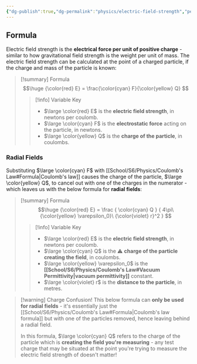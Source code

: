 ```yaml
---
{"dg-publish":true,"dg-permalink":"physics/electric-field-strength","permalink":"/physics/electric-field-strength/"}
---
```


## Formula

Electric field strength is the **electrical force per unit of positive charge** - similar to how gravitational field strength is the weight per unit of mass. The electric field strength can be calculated at the point of a charged particle, if the charge and mass of the particle is known:

> [!summary] Formula
> $$\huge
> {\color{red} E} = \frac{\color{cyan} F}{\color{yellow} Q}
> $$
> > [!info] Variable Key
> > - $\large \color{red} E$ is the **electric field strength**, in newtons per coulomb.
> > - $\large \color{cyan} F$ is the **electrostatic force** acting on the particle, in newtons.
> > - $\large \color{yellow} Q$ is the **charge of the particle**, in coulombs.

### Radial Fields

Substituting $\large \color{cyan} F$ with [[School/S6/Physics/Coulomb's Law#Formula\|Coulomb's law]] causes the charge of the particle, $\large \color{yellow} Q$, to cancel out with one of the charges in the numerator - which leaves us with the below formula for **radial fields**:

> [!summary] Formula
> $$\huge
> {\color{red} E} = \frac {
> 	\color{cyan} Q
> } {
> 	4\pi\ {\color{yellow} \varepsilon_0}\ {\color{violet} r}^2
> }
> $$
> > [!info] Variable Key
> > - $\large \color{red} E$ is the **electric field strength**, in newtons per coulomb.
> > - $\large \color{cyan} Q$ is the ⚠️ **charge of the particle creating the field**, in coulombs.
> > - $\large \color{yellow} \varepsilon_0$ is the **[[School/S6/Physics/Coulomb's Law#Vacuum Permittivity\|vacuum permittivity]]** constant.
> > - $\large \color{violet} r$ is the **distance to the particle**, in metres.

> [!warning] Charge Confusion!
> This below formula can **only be used for radial fields** - it's essentially just the [[School/S6/Physics/Coulomb's Law#Formula\|Coulomb's law formula]] but with one of the particles removed, hence leaving behind a radial field.
> 
> In this formula, $\large \color{cyan} Q$ refers to the charge of the particle which is **creating the field you're measuring** - any test charge that may be situated at the point you're trying to measure the electric field strength of doesn't matter!
